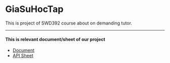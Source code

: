 # GiaSuHocTap
This is project of SWD392 course about on demanding tutor.
***
#### This is relevant document/sheet of our project
* [Document](https://docs.google.com/document/d/16AoNad8AOpjBEz7K7YuNNhnx6uvp9nKbTZ8TV7zCMqs/edit?usp=sharing)
* [API Sheet](https://docs.google.com/spreadsheets/d/1mgttFJ1U-C3pZ460SgIZgVi-HGrDFx1maxOy4WA8X0g/edit?usp=sharing)
